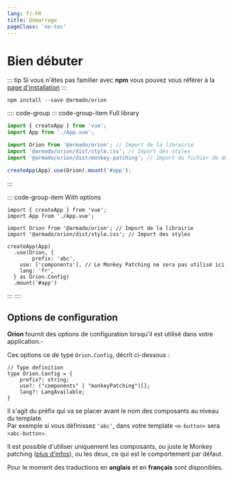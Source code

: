 ```yaml
---
lang: fr-FR
title: Démarrage
pageClass: 'no-toc'
---
```


# Bien débuter

::: tip
Si vous n'êtes pas familier avec **npm** vous pouvez vous référer à la [page d'installation](installation.md)
:::

```sh:no-line-numbers
npm install --save @armado/orion
```

:::: code-group
::: code-group-item Full library

```ts {4,5,6,9}
import { createApp } from 'vue';
import App from './App.vue';

import Orion from '@armado/orion'; // Import de la librairie
import '@armado/orion/dist/style.css'; // Import des styles
import '@armado/orion/dist/monkey-patching'; // Import du fichier de définition du Monkey Patching

createApp(App).use(Orion).mount('#app');
```

:::

::: code-group-item With options

```ts{8-12}
import { createApp } from 'vue';
import App from './App.vue';

import Orion from '@armado/orion'; // Import de la librairie
import '@armado/orion/dist/style.css'; // Import des styles

createApp(App)
  .use(Orion, {
		prefix: 'abc',
    use: ['components'], // Le Monkey Patching ne sera pas utilisé ici
    lang: 'fr',
  } as Orion.Config)
  .mount('#app')
```

:::
::::

## Options de configuration

**Orion** fournit des options de configuration lorsqu'il est utilisé dans votre application.-

Ces options ce de type `Orion.Config`, décrit ci-dessous :

<type-description>

```ts:no-line-numbers
// Type definition
type Orion.Config = {
	prefix?: string;
	use?: ("components" | "monkeyPatching")[];
	lang?: LangAvailable;
}
```

<prop-description name="prefix" type="string" value="'o'">

Il s'agit du préfix qui va se placer avant le nom des composants au niveau du template.\
Par exemple si vous définissez `'abc'`, dans votre template `<o-button>` sera `<abc-button>`.

</prop-description>

<prop-description name="use" type="('components' | 'monkeyPatching')[]" value="['components', 'monkeyPatching']">

Il est possible d'utiliser uniquement les composants, ou juste le Monkey patching ([plus d'infos](monkey-patching.md)), ou les deux, ce qui est le comportement par défaut.

</prop-description>

<prop-description name="lang" type="'en' | 'fr'" value="'en'">

Pour le moment des traductions en **anglais** et en **français** sont disponibles.
</prop-description>

</type-description>
